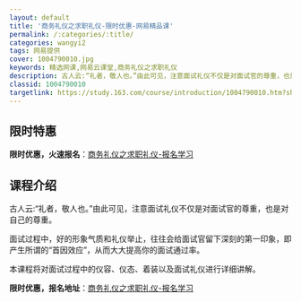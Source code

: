 ```yaml
---
layout: default
title: '商务礼仪之求职礼仪-限时优惠-网易精品课'
permalink: /:categories/:title/
categories: wangyi2
tags: 网易提供
cover: 1004790010.jpg
keywords: 精选网课,网易云课堂,商务礼仪之求职礼仪
description: 古人云:“礼者，敬人也。”由此可见，注意面试礼仪不仅是对面试官的尊重，也是对自己的尊重。面试过程中，好的形象气质和礼仪举
classid: 1004790010
targetlink: https://study.163.com/course/introduction/1004790010.htm?share=1&shareId=1025206652&utm_campaign=share&utm_medium=iphoneShare&utm_source=&utm_u=1025206652
---
```


## 限时特惠

**限时优惠，火速报名**：[商务礼仪之求职礼仪-报名学习](https://study.163.com/course/introduction/1004790010.htm?share=1&shareId=1025206652&utm_campaign=share&utm_medium=iphoneShare&utm_source=&utm_u=1025206652)

## 课程介绍

古人云:“礼者，敬人也。”由此可见，注意面试礼仪不仅是对面试官的尊重，也是对自己的尊重。

面试过程中，好的形象气质和礼仪举止，往往会给面试官留下深刻的第一印象，即产生所谓的“首因效应”，从而大大提高你的面试通过率。

本课程将对面试过程中的仪容、仪态、着装以及面试礼仪进行详细讲解。

**限时优惠，报名地址**：[商务礼仪之求职礼仪-报名学习](https://study.163.com/course/introduction/1004790010.htm?share=1&shareId=1025206652&utm_campaign=share&utm_medium=iphoneShare&utm_source=&utm_u=1025206652)

